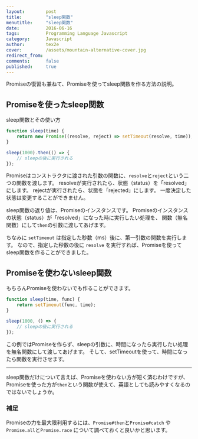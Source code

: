 ```yaml
---
layout:        post
title:         "sleep関数"
menutitle:     "sleep関数"
date:          2016-06-16
tags:          Programming Language Javascript
category:      Javascript
author:        tex2e
cover:         /assets/mountain-alternative-cover.jpg
redirect_from:
comments:      false
published:     true
---
```


Promiseの復習も兼ねて、Promiseを使ってsleep関数を作る方法の説明。

Promiseを使ったsleep関数
----------------------

sleep関数とその使い方

```js
function sleep(time) {
    return new Promise((resolve, reject) => setTimeout(resolve, time));
}

sleep(1000).then(() => {
    // sleepの後に実行される
});
```

Promiseはコンストラクタに渡された引数の関数に、`resolve`と`reject`という二つの関数を渡します。
resolveが実行されたら、状態（status）を「resolved」にします。
rejectが実行されたら、状態を「rejected」にします。
一度決定した状態は変更することができません。

sleep関数の返り値は、Promiseのインスタンスです。
Promiseのインスタンスの状態（status）が「resolved」になった時に実行したい処理を、
関数（無名関数）にして`then`の引数に渡してあげます。

ちなみに `setTimeout` は指定した秒数（ms）後に、第一引数の関数を実行します。
なので、指定した秒数の後に `resolve` を実行すれば、Promiseを使ってsleep関数を作ることができました。


Promiseを使わないsleep関数
------------------------

もちろんPromiseを使わないでも作ることができます。

```js
function sleep(time, func) {
    return setTimeout(func, time);
}

sleep(1000, () => {
    // sleepの後に実行される
});
```

この例ではPromiseを作らず、sleepの引数に、時間になったら実行したい処理を無名関数にして渡してあげます。
そして、setTimeoutを使って、時間になったら関数を実行させます。

-----

sleep関数だけについて言えば、Promiseを使わない方が短く済むわけですが、
Promiseを使った方が`then`という関数が使えて、英語としても読みやすくなるのではないでしょうか。


### 補足

Promiseの力を最大限利用するには、`Promise#then`と`Promise#catch` や `Promise.all`と`Promise.race`
について調べておくと良いかと思います。
